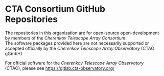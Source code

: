 # CTA Consortium GitHub Repositories

The repositories in this organization are for open-source open-development by members of the _Cherenkov Telescope Array Consortium_.  
The software packages provided here are not necessarily supported or accepted officially by the _Cherenkov Telescope Array Observatory_ (CTAO gGmbH)

For official software for the _Cherenkov Telescope Array Observatory_ (CTAO), please see https://gitlab.cta-observatory.org/
